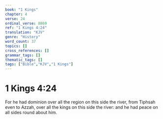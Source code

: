 ```yaml
---
book: "1 Kings"
chapter: 4
verse: 24
ordinal_verse: 8869
ref: "1 Kings 4:24"
translation: "KJV"
genre: "History"
word_count: 37
topics: []
cross_references: []
grammar_tags: []
thematic_tags: []
tags: ["Bible","KJV","1 Kings"]
---
```


# 1 Kings 4:24

For he had dominion over all the region on this side the river, from Tiphsah even to Azzah, over all the kings on this side the river: and he had peace on all sides round about him.
